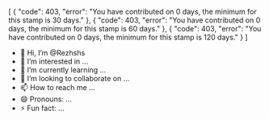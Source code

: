 [
	{
		"code": 403,
		"error": "You have contributed on 0 days, the minimum for this stamp is 30 days."
	},
	{
		"code": 403,
		"error": "You have contributed on 0 days, the minimum for this stamp is 60 days."
	},
	{
		"code": 403,
		"error": "You have contributed on 0 days, the minimum for this stamp is 120 days."
	}
]
- 👋 Hi, I’m @Rezhshs
- 👀 I’m interested in ...
- 🌱 I’m currently learning ...
- 💞️ I’m looking to collaborate on ...
- 📫 How to reach me ...
- 😄 Pronouns: ...
- ⚡ Fun fact: ...

<!---
Rezhshs/Rezhshs is a ✨ special ✨ repository because its `README.md` (this file) appears on your GitHub profile.
You can click the Preview link to take a look at your changes.
--->
